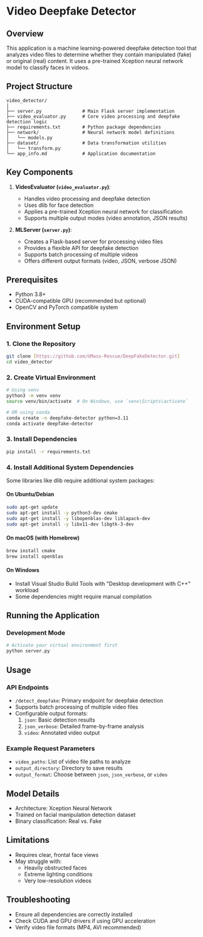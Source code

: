 # Video Deepfake Detector

## Overview
This application is a machine learning-powered deepfake detection tool that analyzes video files to determine whether they contain manipulated (fake) or original (real) content. It uses a pre-trained Xception neural network model to classify faces in videos.

## Project Structure
```
video_detector/
│
├── server.py               # Main Flask server implementation
├── video_evaluator.py      # Core video processing and deepfake detection logic
├── requirements.txt        # Python package dependencies
├── network/                # Neural network model definitions
│   └── models.py           
├── dataset/                # Data transformation utilities
│   └── transform.py        
└── app_info.md             # Application documentation
```

## Key Components
1. **VideoEvaluator (`video_evaluator.py`)**: 
   - Handles video processing and deepfake detection
   - Uses dlib for face detection
   - Applies a pre-trained Xception neural network for classification
   - Supports multiple output modes (video annotation, JSON results)

2. **MLServer (`server.py`)**: 
   - Creates a Flask-based server for processing video files
   - Provides a flexible API for deepfake detection
   - Supports batch processing of multiple videos
   - Offers different output formats (video, JSON, verbose JSON)

## Prerequisites
- Python 3.8+
- CUDA-compatible GPU (recommended but optional)
- OpenCV and PyTorch compatible system

## Environment Setup

### 1. Clone the Repository
```bash
git clone [https://github.com/UMass-Rescue/DeepFakeDetector.git]
cd video_detector
```

### 2. Create Virtual Environment
```bash
# Using venv
python3 -m venv venv
source venv/bin/activate  # On Windows, use `venv\Scripts\activate`

# OR using conda
conda create -n deepfake-detector python=3.11
conda activate deepfake-detector
```

### 3. Install Dependencies
```bash
pip install -r requirements.txt
```

### 4. Install Additional System Dependencies
Some libraries like dlib require additional system packages:

#### On Ubuntu/Debian
```bash
sudo apt-get update
sudo apt-get install -y python3-dev cmake
sudo apt-get install -y libopenblas-dev liblapack-dev
sudo apt-get install -y libx11-dev libgtk-3-dev
```

#### On macOS (with Homebrew)
```bash
brew install cmake
brew install openblas
```

#### On Windows
- Install Visual Studio Build Tools with "Desktop development with C++" workload
- Some dependencies might require manual compilation

## Running the Application

### Development Mode
```bash
# Activate your virtual environment first
python server.py
```

## Usage

### API Endpoints
- `/detect_deepfake`: Primary endpoint for deepfake detection
- Supports batch processing of multiple video files
- Configurable output formats:
  1. `json`: Basic detection results
  2. `json_verbose`: Detailed frame-by-frame analysis
  3. `video`: Annotated video output

### Example Request Parameters
- `video_paths`: List of video file paths to analyze
- `output_directory`: Directory to save results
- `output_format`: Choose between `json`, `json_verbose`, or `video`

## Model Details
- Architecture: Xception Neural Network
- Trained on facial manipulation detection dataset
- Binary classification: Real vs. Fake

## Limitations
- Requires clear, frontal face views
- May struggle with:
  - Heavily obstructed faces
  - Extreme lighting conditions
  - Very low-resolution videos

## Troubleshooting
- Ensure all dependencies are correctly installed
- Check CUDA and GPU drivers if using GPU acceleration
- Verify video file formats (MP4, AVI recommended)


